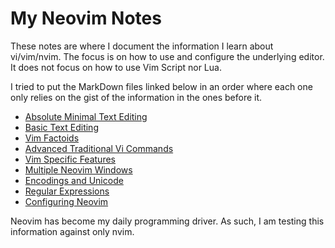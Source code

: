 # My Neovim Notes

These notes are where I document the information
I learn about vi/vim/nvim.  The focus is on how to
use and configure the underlying editor.  It does
not focus on how to use Vim Script nor Lua.

I tried to put the MarkDown files linked below in
an order where each one only relies on the
gist of the information in the ones before it.

* [Absolute Minimal Text Editing](AbsoluteMinimalTextEditing.md)
* [Basic Text Editing](BasicTextEditing.md)
* [Vim Factoids](VimFactoids.md)
* [Advanced Traditional Vi Commands](AdvTradViCommands.md)
* [Vim Specific Features](VimSpecificFeatures.md)
* [Multiple Neovim Windows](MultipleWindows.md)
* [Encodings and Unicode](EncodingsUnicode.md)
* [Regular Expressions](RegularExpressions.md)
* [Configuring Neovim](Configurations.md)

Neovim has become my daily programming driver.  As such,
I am testing this information against only nvim.
